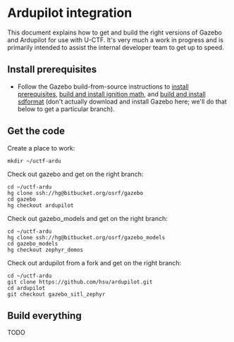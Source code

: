 # Ardupilot integration

This document explains how to get and build the right versions of Gazebo and Ardupilot for use with U-CTF.
It's very much a work in progress and is primarily intended to assist the internal developer team to get up to speed.

## Install prerequisites

* Follow the Gazebo build-from-source instructions to [install prerequisites](http://gazebosim.org/tutorials?tut=install_from_source&cat=install#InstallRequiredDependencies), [build and install ignition math](http://gazebosim.org/tutorials?tut=install_from_source&cat=install#BuildAndInstallignitionmath), and [build and install sdformat](http://gazebosim.org/tutorials?tut=install_from_source&cat=install#BuildAndInstallSDFormat) (don't actually download and install Gazebo here; we'll do that below to get a particular branch).

## Get the code

Create a place to work:
~~~
mkdir ~/uctf-ardu
~~~

Check out gazebo and get on the right branch:
~~~
cd ~/uctf-ardu
hg clone ssh://hg@bitbucket.org/osrf/gazebo
cd gazebo
hg checkout ardupilot
~~~

Check out gazebo_models and get on the right branch:
~~~
cd ~/uctf-ardu
hg clone ssh://hg@bitbucket.org/osrf/gazebo_models
cd gazebo_models
hg checkout zephyr_demos
~~~

Check out ardupilot from a fork and get on the right branch:
~~~
cd ~/uctf-ardu
git clone https://github.com/hsu/ardupilot.git
cd ardupilot
git checkout gazebo_sitl_zephyr
~~~

## Build everything

TODO
